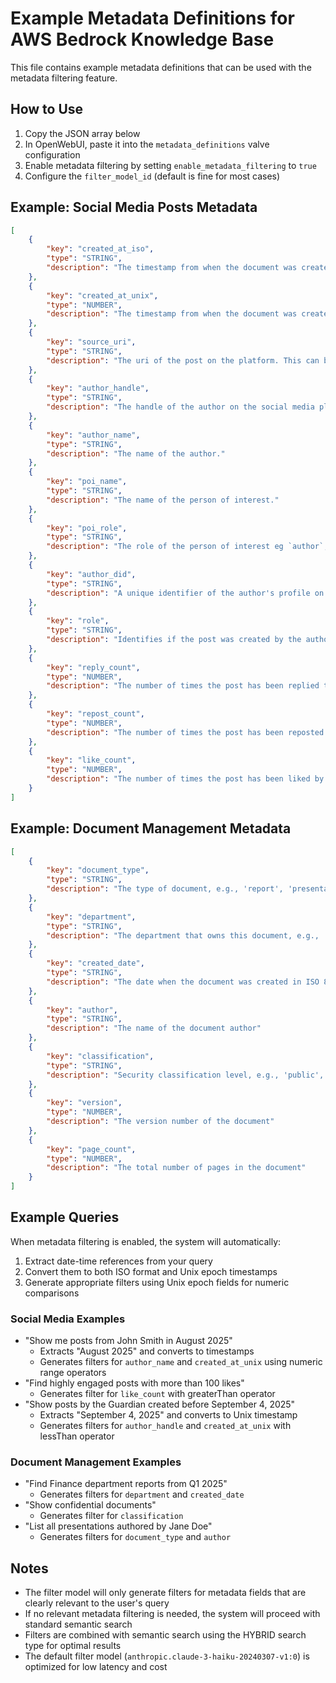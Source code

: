 # Example Metadata Definitions for AWS Bedrock Knowledge Base

This file contains example metadata definitions that can be used with the metadata filtering feature.

## How to Use

1. Copy the JSON array below
2. In OpenWebUI, paste it into the `metadata_definitions` valve configuration
3. Enable metadata filtering by setting `enable_metadata_filtering` to `true`
4. Configure the `filter_model_id` (default is fine for most cases)

## Example: Social Media Posts Metadata

```json
[
    {
        "key": "created_at_iso",
        "type": "STRING",
        "description": "The timestamp from when the document was created in ISO format, e.g `2025-09-04T06:39:14Z`"
    },
    {
        "key": "created_at_unix",
        "type": "NUMBER",
        "description": "The timestamp from when the document was created in Unix epoch format, e.g. 1725430754"
    },
    {
        "key": "source_uri",
        "type": "STRING",
        "description": "The uri of the post on the platform. This can be used as the source of the post"
    },
    {
        "key": "author_handle",
        "type": "STRING",
        "description": "The handle of the author on the social media platform e.g. `australia.theguardian.com`"
    },
    {
        "key": "author_name",
        "type": "STRING",
        "description": "The name of the author."
    },
    {
        "key": "poi_name",
        "type": "STRING",
        "description": "The name of the person of interest."
    },
    {
        "key": "poi_role",
        "type": "STRING",
        "description": "The role of the person of interest eg `author`, `repost`"
    },
    {
        "key": "author_did",
        "type": "STRING",
        "description": "A unique identifier of the author's profile on the social media platform. e.g. `did:plc:lia4ywzl2c2kt4dn3kzbywog`"
    },
    {
        "key": "role",
        "type": "STRING",
        "description": "Identifies if the post was created by the author or is related to them eg `related` or `author`"
    },
    {
        "key": "reply_count",
        "type": "NUMBER",
        "description": "The number of times the post has been replied to. This is a measure of the post's engagement."
    },
    {
        "key": "repost_count",
        "type": "NUMBER",
        "description": "The number of times the post has been reposted by other users. This is a measure of the post's reach."
    },
    {
        "key": "like_count",
        "type": "NUMBER",
        "description": "The number of times the post has been liked by other users. This is a measure of how much the post resonates with the community."
    }
]
```

## Example: Document Management Metadata

```json
[
    {
        "key": "document_type",
        "type": "STRING",
        "description": "The type of document, e.g., 'report', 'presentation', 'email', 'memo'"
    },
    {
        "key": "department",
        "type": "STRING",
        "description": "The department that owns this document, e.g., 'Finance', 'HR', 'Engineering'"
    },
    {
        "key": "created_date",
        "type": "STRING",
        "description": "The date when the document was created in ISO 8601 format, e.g., '2025-01-15T10:30:00Z'"
    },
    {
        "key": "author",
        "type": "STRING",
        "description": "The name of the document author"
    },
    {
        "key": "classification",
        "type": "STRING",
        "description": "Security classification level, e.g., 'public', 'internal', 'confidential', 'secret'"
    },
    {
        "key": "version",
        "type": "NUMBER",
        "description": "The version number of the document"
    },
    {
        "key": "page_count",
        "type": "NUMBER",
        "description": "The total number of pages in the document"
    }
]
```

## Example Queries

When metadata filtering is enabled, the system will automatically:
1. Extract date-time references from your query
2. Convert them to both ISO format and Unix epoch timestamps
3. Generate appropriate filters using Unix epoch fields for numeric comparisons

### Social Media Examples
- "Show me posts from John Smith in August 2025"
  - Extracts "August 2025" and converts to timestamps
  - Generates filters for `author_name` and `created_at_unix` using numeric range operators
- "Find highly engaged posts with more than 100 likes"
  - Generates filter for `like_count` with greaterThan operator
- "Show posts by the Guardian created before September 4, 2025"
  - Extracts "September 4, 2025" and converts to Unix timestamp
  - Generates filters for `author_handle` and `created_at_unix` with lessThan operator

### Document Management Examples
- "Find Finance department reports from Q1 2025"
  - Generates filters for `department` and `created_date`
- "Show confidential documents"
  - Generates filter for `classification`
- "List all presentations authored by Jane Doe"
  - Generates filters for `document_type` and `author`

## Notes

- The filter model will only generate filters for metadata fields that are clearly relevant to the user's query
- If no relevant metadata filtering is needed, the system will proceed with standard semantic search
- Filters are combined with semantic search using the HYBRID search type for optimal results
- The default filter model (`anthropic.claude-3-haiku-20240307-v1:0`) is optimized for low latency and cost

